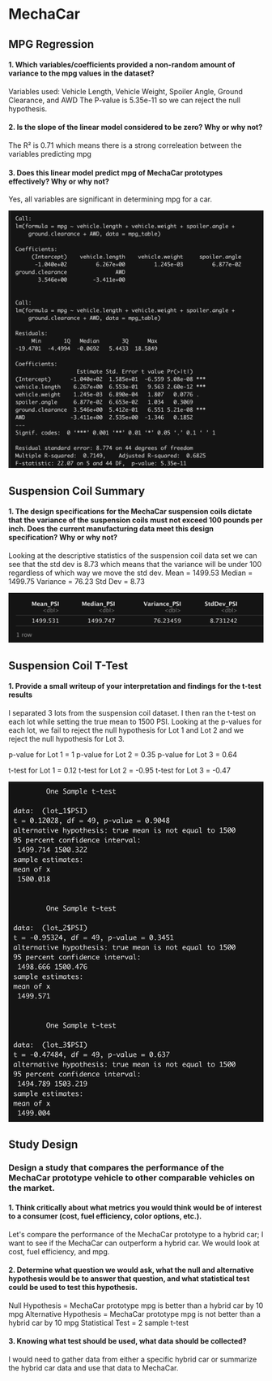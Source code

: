 # MechaCar

## MPG Regression
#### 1. Which variables/coefficients provided a non-random amount of variance to the mpg values in the dataset?

Variables used: Vehicle Length, Vehicle Weight, Spoiler Angle, Ground Clearance, and AWD
The P-value is 5.35e-11 so we can reject the null hypothesis.

#### 2. Is the slope of the linear model considered to be zero? Why or why not?

The R² is 0.71 which means there is a strong correleation between the variables predicting mpg

#### 3. Does this linear model predict mpg of MechaCar prototypes effectively? Why or why not?

Yes, all variables are significant in determining mpg for a car. 

![Linear Model](./resources/linear_model.png)

## Suspension Coil Summary
#### 1. The design specifications for the MechaCar suspension coils dictate that the variance of the suspension coils must not exceed 100 pounds per inch. Does the current manufacturing data meet this design specification? Why or why not?

Looking at the descriptive statistics of the suspension coil data set we can see that the std dev is 8.73 which means that the variance will be under 100 regardless of which way we move the std dev. 
Mean = 1499.53
Median = 1499.75
Variance = 76.23
Std Dev = 8.73

![descriptive stats](./resources/summary_stats.png)

## Suspension Coil T-Test
#### 1. Provide a small writeup of your interpretation and findings for the t-test results

I separated 3 lots from the suspension coil dataset. I then ran the t-test on each lot while setting the true mean to 1500 PSI. Looking at the p-values for each lot, we fail to reject the null hypothesis for Lot 1 and Lot 2 and we reject the null hypothesis for Lot 3.

p-value for Lot 1 = 1
p-value for Lot 2 = 0.35
p-value for Lot 3 = 0.64

t-test for Lot 1 = 0.12
t-test for Lot 2 = -0.95
t-test for Lot 3 = -0.47

![t-test](./resources/ttest.png)

## Study Design
### Design a study that compares the performance of the MechaCar prototype vehicle to other comparable vehicles on the market.

#### 1. Think critically about what metrics you would think would be of interest to a consumer (cost, fuel efficiency, color options, etc.).

Let's compare the performance of the MechaCar prototype to a hybrid car; I want to see if the MechaCar can outperform a hybrid car. We would look at cost, fuel efficiency, and mpg. 

#### 2. Determine what question we would ask, what the null and alternative hypothesis would be to answer that question, and what statistical test could be used to test this hypothesis.

Null Hypothesis = MechaCar prototype mpg is better than a hybrid car by 10 mpg
Alternative Hypothesis = MechaCar prototype mpg is not better than a hybrid car by 10 mpg
Statistical Test = 2 sample t-test

#### 3. Knowing what test should be used, what data should be collected?

I would need to gather data from either a specific hybrid car or summarize the hybrid car data and use that data to MechaCar.